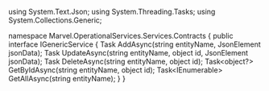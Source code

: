using System.Text.Json;
using System.Threading.Tasks;
using System.Collections.Generic;

namespace Marvel.OperationalServices.Services.Contracts
{
    public interface IGenericService
    {
        Task<object> AddAsync(string entityName, JsonElement jsonData);
        Task<object> UpdateAsync(string entityName, object id, JsonElement jsonData);
        Task<bool> DeleteAsync(string entityName, object id);
        Task<object?> GetByIdAsync(string entityName, object id);
        Task<IEnumerable<object>> GetAllAsync(string entityName);
    }
}